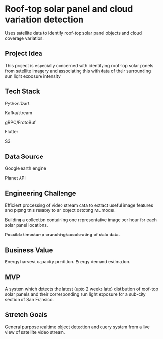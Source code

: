 # Roof-top solar panel and cloud variation detection

Uses satellite data to identify roof-top solar panel objects and cloud coverage variation.

## Project Idea 

This project is especially concerned with identifying roof-top solar panels from satellite imagery and associating this with data of their surrounding sun light exposure intensity. 

## Tech Stack

Python/Dart

Kafka/stream

gRPC/ProtoBuf

Flutter

S3

## Data Source

Google earth engine 

Planet API

## Engineering Challenge

Efficient processing of video stream data to extract useful image features and piping this reliably to an object detcting ML model.

Building a collection containing one representative image per hour for each solar panel locations.

Possible timestamp crunching/accelerating of stale data.


## Business Value

Energy harvest capacity predition.
Energy demand estimation.

## MVP

A system which detects the latest (upto 2 weeks late) distibution of roof-top solar panels and their corresponding sun light exposure for a sub-city section of San Fransico.

## Stretch Goals

General purpose realtime object detection and query system from a live view of satellite video stream.
